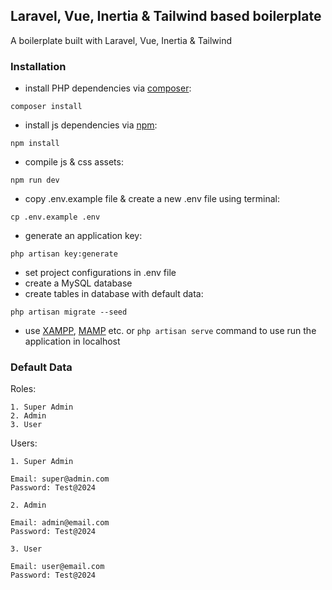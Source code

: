 ## Laravel, Vue, Inertia & Tailwind based boilerplate
A boilerplate built with Laravel, Vue, Inertia & Tailwind

### Installation
- install PHP dependencies via [composer](https://getcomposer.org/):
```
composer install
```
- install js dependencies via [npm](https://nodejs.org/en/):
```
npm install
```
- compile js & css assets:
```
npm run dev
```
- copy .env.example file & create a new .env file using terminal:
```
cp .env.example .env
```
- generate an application key:
```
php artisan key:generate
```
- set project configurations in .env file
- create a MySQL database
- create tables in database with default data:
```
php artisan migrate --seed
```
- use [XAMPP](https://www.apachefriends.org/index.html), [MAMP](https://www.mamp.info/en/mamp/windows/) etc. or `php artisan serve` command to use run the application in localhost

### Default Data
Roles:
```
1. Super Admin
2. Admin
3. User
```

Users:
```
1. Super Admin

Email: super@admin.com
Password: Test@2024

2. Admin

Email: admin@email.com
Password: Test@2024

3. User

Email: user@email.com
Password: Test@2024
```
